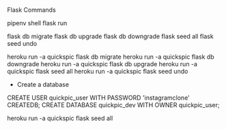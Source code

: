 Flask Commands

pipenv shell
flask run

flask db migrate
flask db upgrade
flask db downgrade
flask seed all
flask seed undo


heroku run -a quickspic flask db migrate
heroku run -a quickspic flask db downgrade
heroku run -a quickspic flask db upgrade
heroku run -a quickspic flask seed all
heroku run -a quickspic flask seed undo


- Create a database

CREATE USER quickpic_user WITH PASSWORD 'instagramclone' CREATEDB;
CREATE DATABASE quickpic_dev WITH OWNER quickpic_user;

heroku run -a quickspic flask seed all
